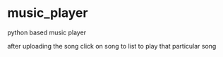 # music_player
python based music player


after uploading the song click on song to list to play that particular song